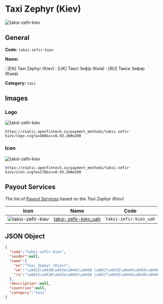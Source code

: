 
# Taxi Zephyr (Kiev) 
![taksi-zefir-kiev](https://static.openfintech.io/payment_methods/taksi-zefir-kiev/logo.svg?w=400&c=v0.59.26#w200)  

## General 
**Code:** `taksi-zefir-kiev` 
 
**Name:** 
 
:	[EN] Taxi Zephyr (Kiev) 
:	[UK] Таксі Зефір (Київ) 
:	[RU] Такси Зефир (Киев) 
 
**Category:** `taxi` 
 

## Images 

### Logo 
![taksi-zefir-kiev](https://static.openfintech.io/payment_methods/taksi-zefir-kiev/logo.svg?w=400&c=v0.59.26#w200)  

```
https://static.openfintech.io/payment_methods/taksi-zefir-kiev/logo.svg?w=400&c=v0.59.26#w200
```  

### Icon 
![taksi-zefir-kiev](https://static.openfintech.io/payment_methods/taksi-zefir-kiev/icon.svg?w=278&c=v0.59.26#w100)  

```
https://static.openfintech.io/payment_methods/taksi-zefir-kiev/icon.svg?w=278&c=v0.59.26#w100
```  

## Payout Services 
 
The list of [Payout Services](/payout-services/) based on the _Taxi Zephyr (Kiev)_ 

|Icon|Name|Code| 
|:---:|:---:|:---:| 
|![taksi-zefir-kiev](https://static.openfintech.io/payout_methods/taksi-zefir-kiev/icon.png?w=278&c=v0.59.26#w40) |[taksi-zefir-kiev_uah](/payout-services/taksi-zefir-kiev_uah/)|`taksi-zefir-kiev_uah`| 
 

## JSON Object 

```json
{
  "code":"taksi-zefir-kiev",
  "vendor":null,
  "name":{
    "en":"Taxi Zephyr (Kiev)",
    "uk":"\u0422\u0430\u043a\u0441\u0456 \u0417\u0435\u0444\u0456\u0440 (\u041a\u0438\u0457\u0432)",
    "ru":"\u0422\u0430\u043a\u0441\u0438 \u0417\u0435\u0444\u0438\u0440 (\u041a\u0438\u0435\u0432)"
  },
  "description":null,
  "countries":null,
  "category":"taxi"
}
```  
